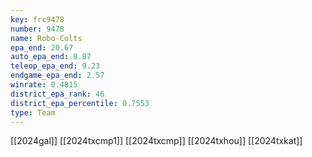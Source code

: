 ```yaml
---
key: frc9478
number: 9478
name: Robo-Colts
epa_end: 20.67
auto_epa_end: 8.87
teleop_epa_end: 9.23
endgame_epa_end: 2.57
winrate: 0.4815
district_epa_rank: 46
district_epa_percentile: 0.7553
type: Team
---
```

[[2024gal]]
[[2024txcmp1]]
[[2024txcmp]]
[[2024txhou]]
[[2024txkat]]
